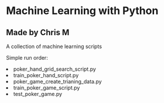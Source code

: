 # Machine Learning with Python
## Made by Chris M

A collection of machine learning scripts

Simple run order:
<li>poker_hand_grid_search_script.py</li>
<li>train_poker_hand_script.py</li>
<li>poker_game_create_trianing_data.py</li>
<li>train_poker_game_script.py</li>
<li>test_poker_game.py</li>